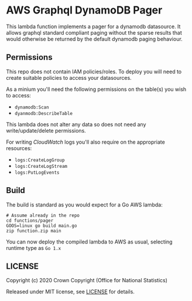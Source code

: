 # AWS Graphql DynamoDB Pager

This lambda function implements a pager for a dynamodb datasource. It allows
graphql standard compliant paging without the sparse results that would otherwise
be returned by the default dynamodb paging behaviour.

## Permissions

This repo does not contain IAM policies/roles. To deploy you will need to create
suitable policies to access your datasources.

As a minium you'll need the following permissions on the table(s) you wish to
access:

- `dynamodb:Scan`
- `dyanmodb:DescribeTable`

This lambda does not alter any data so does not need any write/update/delete permissions.

For writing _CloudWatch_ logs you'll also require on the appropriate resources:

- `logs:CreateLogGroup`
- `logs:CreateLogStream`
- `logs:PutLogEvents`

## Build

The build is standard as you would expect for a Go AWS lambda:

```shell
# Assume already in the repo
cd functions/pager
GOOS=linux go build main.go
zip function.zip main
```

You can now deploy the compiled lambda to AWS as usual, selecting runtime type
as `Go 1.x`

## LICENSE

Copyright (c) 2020 Crown Copyright (Office for National Statistics)

Released under MIT license, see [LICENSE](LICENSE) for details.
